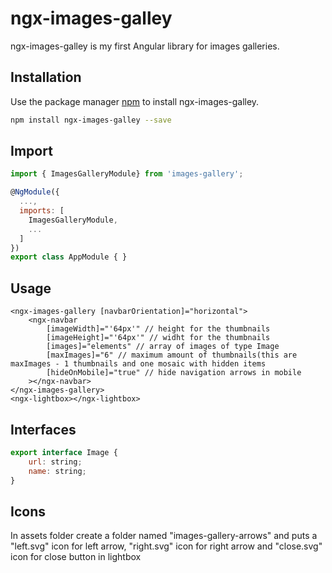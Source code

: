# ngx-images-galley

ngx-images-galley is my first Angular library for images galleries.

## Installation

Use the package manager [npm](https://www.npmjs.com/) to install ngx-images-galley.

```bash
npm install ngx-images-galley --save
```

## Import

```javascript
import { ImagesGalleryModule} from 'images-gallery';

@NgModule({
  ...,
  imports: [
    ImagesGalleryModule,
    ...
  ]
})
export class AppModule { }
```
## Usage
```html5
<ngx-images-gallery [navbarOrientation]="horizontal">
    <ngx-navbar
        [imageWidth]="'64px'" // height for the thumbnails
        [imageHeight]="'64px'" // widht for the thumbnails
        [images]="elements" // array of images of type Image
        [maxImages]="6" // maximum amount of thumbnails(this are maxImages - 1 thumbnails and one mosaic with hidden items
        [hideOnMobile]="true" // hide navigation arrows in mobile
    ></ngx-navbar>
</ngx-images-gallery>
<ngx-lightbox></ngx-lightbox>
```
## Interfaces
```javascript
export interface Image {
    url: string;
    name: string;
}
```
## Icons
In assets folder create a folder named "images-gallery-arrows" and puts a "left.svg" icon for left arrow, "right.svg" icon for right arrow and "close.svg" icon for close button in lightbox